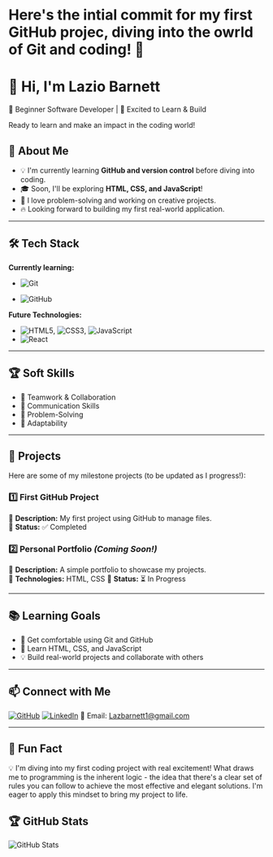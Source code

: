 # Here's the intial commit for my first GitHub projec, diving into the owrld of Git and coding! 🚀

# 👋 Hi, I'm Lazio Barnett

🌱 Beginner Software Developer | 🚀 Excited to Learn & Build

Ready to learn and make an impact in the coding world!

## 🎯 About Me

- 💡 I'm currently learning **GitHub and version control** before diving into coding.
- 🎓 Soon, I'll be exploring **HTML, CSS, and JavaScript**!
- 🤖 I love problem-solving and working on creative projects.
- 🔥 Looking forward to building my first real-world application.

---

## 🛠️ Tech Stack

**Currently learning:**

- ![Git](https://img.shields.io/badge/-Git-F05032?style=flat&logo=git&logoColor=white)

- ![GitHub](https://img.shields.io/badge/-GitHub-181717?style=flat-circle&logo=github)

**Future Technologies:**

- ![HTML5](https://img.shields.io/badge/-HTML5-black?style=flat-circle&logo=html5&logoColor=white), ![CSS3](https://img.shields.io/badge/-CSS3-black?style=flat-circle&logo=css3), ![JavaScript](https://img.shields.io/badge/-JavaScript-black?style=flat-circle&logo=javascript)
- ![React](https://img.shields.io/badge/-React-black?style=flat-circle&logo=react)

---

## 🏆 Soft Skills

- 🤝 Teamwork & Collaboration
- 📢 Communication Skills
- 🎯 Problem-Solving
- 🚀 Adaptability

---

## 📌 Projects

Here are some of my milestone projects (to be updated as I progress!):

### **1️⃣ First GitHub Project**

🔹 **Description:** My first project using GitHub to manage files.  
🔹 **Status:** ✅ Completed

### **2️⃣ Personal Portfolio** _(Coming Soon!)_

🔹 **Description:** A simple portfolio to showcase my projects.  
🔹 **Technologies:** HTML, CSS
🔹 **Status:** ⏳ In Progress

---

## 📚 Learning Goals

- 🚀 Get comfortable using Git and GitHub
- 🎨 Learn HTML, CSS, and JavaScript
- 💡 Build real-world projects and collaborate with others

---

## 📫 Connect with Me

[![GitHub](https://img.shields.io/badge/-GitHub-181717?style=flat&logo=github&logoColor=white)](https://github.com/Lazio-Barnett)
[![LinkedIn](https://img.shields.io/badge/-LinkedIn-blue?style=flat&logo=linkedin&logoColor=white)](https://www.linkedin.com/in/lazio-barnett-3712b290/) 
📧 Email: [Lazbarnett1@gmail.com](mailto:youremail@example.com)

---

## 🚀 Fun Fact

💡 I'm diving into my first coding project with real excitement! What draws me to programming is the inherent logic - the idea that there's a clear set of rules you can follow to achieve the most effective and elegant solutions. I'm eager to apply this mindset to bring my project to life.



## 🏆 GitHub Stats

![GitHub Stats](https://github-readme-stats.vercel.app/api?username=yourusername&show_icons=true&theme=radical)
